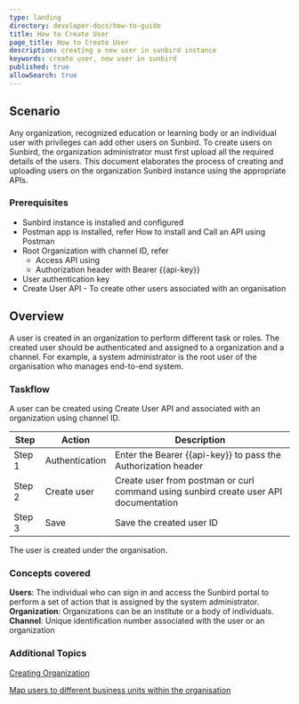 ```yaml
---
type: landing
directory: developer-docs/how-to-guide
title: How to Create User
page_title: How to Create User
description: creating a new user in sunbird instance
keywords: create user, new user in sunbird
published: true
allowSearch: true
---
```

## Scenario
Any organization, recognized education or learning body or an individual user with privileges  can add other users on Sunbird. To create users on Sunbird, the organization administrator must first upload all the required details of the users. This document elaborates the process of creating and uploading users on the organization Sunbird instance using the appropriate APIs.

### Prerequisites
 - Sunbird instance is installed and configured
 - Postman app is installed, refer How to install and Call an API using Postman
 - Root Organization with channel ID, refer 
   - Access API using
   - Authorization header with Bearer {{api-key}}
 - User authentication key
 - Create User API - To create other users associated with an organisation 
 
## Overview

A user is created in an organization to perform different task or roles. The created user should be authenticated and assigned to a organization and a channel. For example, a system administrator is the root user of the organisation who manages end-to-end system. 

### Taskflow
A user can be created using Create User API and associated with an organization using channel ID. 

| Step  | Action         | Description                                                   |
|-------|----------------|---------------------------------------------------------------|
|Step 1 | Authentication | Enter the Bearer {{api-key}} to pass the Authorization header |
|Step 2 | Create user    | Create user from postman or curl command using sunbird create user API documentation  | 
|Step 3 | Save           | Save the created user ID |

The user is created under the organisation. 

### Concepts covered
**Users**: The individual who can sign in and access the Sunbird portal to perform a set of action that is assigned by the system administrator.
**Organization**: Organizations can be an institute or a body of individuals. 
**Channel**: Unique identification number associated with the user or an organization

### Additional Topics

[Creating Organization](http://github.com)

[Map users to different business units within the organisation](http://github.com)
